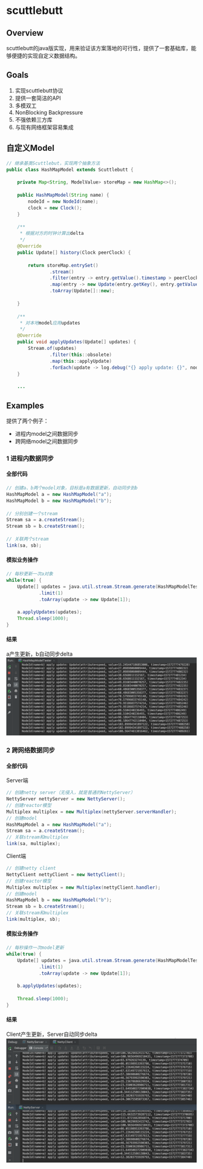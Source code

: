 # scuttlebutt
## Overview
scuttlebutt的java版实现，用来验证该方案落地的可行性，提供了一套基础库，能够便捷的实现自定义数据结构。
## Goals
1. 实现scuttlebutt协议
2. 提供一套简洁的API
3. 多模双工
4. NonBlocking Backpressure
5. 不强依赖三方库
6. 与现有网络框架容易集成
## 自定义Model
```Java
// 继承基类Scuttlebut，实现两个抽象方法
public class HashMapModel extends Scuttlebutt {

    private Map<String, ModelValue> storeMap = new HashMap<>();

    public HashMapModel(String name) {
        nodeId = new NodeId(name);
        clock = new Clock();
    }

    /**
     * 根据对方的时钟计算出delta
     */
    @Override
    public Update[] history(Clock peerClock) {

        return storeMap.entrySet()
                .stream()
                .filter(entry -> entry.getValue().timestamp > peerClock.getTimestamp())
                .map(entry -> new Update(entry.getKey(), entry.getValue().value, entry.getValue().timestamp))
                .toArray(Update[]::new);

    }

    /**
     * 对本地model应用updates
     */
    @Override
    public void applyUpdates(Update[] updates) {
        Stream.of(updates)
                .filter(this::obsolete)
                .map(this::applyUpdate)
                .forEach(update -> log.debug("{} apply update: {}", nodeId, update));
    }
    
    ...
```
## Examples
提供了两个例子：
* 进程内model之间数据同步
* 跨网络model之间数据同步
### 1 进程内数据同步
#### 全部代码
```Java
// 创建a、b两个model对象，目标是a有数据更新，自动同步到b
HashMapModel a = new HashMapModel("a");
HashMapModel b = new HashMapModel("b");

// 分别创建一个stream
Stream sa = a.createStream();
Stream sb = b.createStream();

// 关联两个stream
link(sa, sb);
```
#### 模拟业务操作
```Java
// 每秒更新一次a对象
while(true) {
    Update[] updates = java.util.stream.Stream.generate(HashMapModelTester::generateSpeedBySin)
            .limit(1)
            .toArray(update -> new Update[1]);
            
    a.applyUpdates(updates);
    Thread.sleep(1000);
}
```
#### 结果
a产生更新，b自动同步delta
![](https://github.com/zman2013/scuttlebutt/blob/master/output/scuttlebut_inner_process.png) 

### 2 跨网络数据同步
#### 全部代码
Server端  
```Java
// 创建netty server（无侵入，就是普通的NettyServer）
NettyServer nettyServer = new NettyServer();
// 创建reactor模型
Multiplex multiplex = new Multiplex(nettyServer.serverHandler);
// 创建model
HashMapModel a = new HashMapModel("a");
Stream sa = a.createStream();
// 关联stream和multiplex
link(sa, multiplex);
```
Client端  
```Java
// 创建netty client
NettyClient nettyClient = new NettyClient();
// 创建reactor模型
Multiplex multiplex = new Multiplex(nettyClient.handler);
// 创建model
HashMapModel b = new HashMapModel("b");
Stream sb = b.createStream();
// 关联stream和multiplex
link(multiplex, sb);
```
#### 模拟业务操作
```Java
// 每秒操作一次model更新
while(true) {
    Update[] updates = java.util.stream.Stream.generate(HashMapModelTester::generateSpeedBySin)
            .limit(1)
            .toArray(update -> new Update[1]);

    b.applyUpdates(updates);

    Thread.sleep(1000);
}
```
#### 结果
Client产生更新，Server自动同步delta
![](https://github.com/zman2013/scuttlebutt/blob/master/output/scuttlebut_server_client.png)








